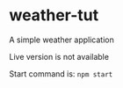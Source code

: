 # weather-tut


A simple weather application

Live version is not available

Start command is: `npm start`
